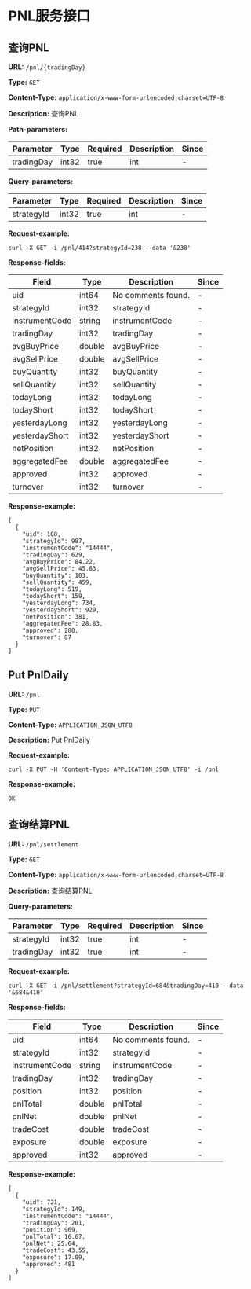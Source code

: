 
# PNL服务接口
## 查询PNL

**URL:** `/pnl/{tradingDay}`

**Type:** `GET`


**Content-Type:** `application/x-www-form-urlencoded;charset=UTF-8`

**Description:** 查询PNL


**Path-parameters:**

| Parameter | Type | Required | Description | Since |
|-----------|------|----------|-------------|-------|
|tradingDay|int32|true|int|-|

**Query-parameters:**

| Parameter | Type | Required | Description | Since |
|-----------|------|----------|-------------|-------|
|strategyId|int32|true|int|-|


**Request-example:**
```
curl -X GET -i /pnl/414?strategyId=238 --data '&238'
```

**Response-fields:**

| Field | Type | Description | Since |
|-------|------|-------------|-------|
|uid|int64|No comments found.|-|
|strategyId|int32|strategyId|-|
|instrumentCode|string|instrumentCode|-|
|tradingDay|int32|tradingDay|-|
|avgBuyPrice|double|avgBuyPrice|-|
|avgSellPrice|double|avgSellPrice|-|
|buyQuantity|int32|buyQuantity|-|
|sellQuantity|int32|sellQuantity|-|
|todayLong|int32|todayLong|-|
|todayShort|int32|todayShort|-|
|yesterdayLong|int32|yesterdayLong|-|
|yesterdayShort|int32|yesterdayShort|-|
|netPosition|int32|netPosition|-|
|aggregatedFee|double|aggregatedFee|-|
|approved|int32|approved|-|
|turnover|int32|turnover|-|

**Response-example:**
```
[
  {
    "uid": 108,
    "strategyId": 987,
    "instrumentCode": "14444",
    "tradingDay": 629,
    "avgBuyPrice": 84.22,
    "avgSellPrice": 45.83,
    "buyQuantity": 103,
    "sellQuantity": 459,
    "todayLong": 519,
    "todayShort": 159,
    "yesterdayLong": 734,
    "yesterdayShort": 929,
    "netPosition": 381,
    "aggregatedFee": 28.83,
    "approved": 280,
    "turnover": 87
  }
]
```

## Put PnlDaily

**URL:** `/pnl`

**Type:** `PUT`


**Content-Type:** `APPLICATION_JSON_UTF8`

**Description:** Put PnlDaily





**Request-example:**
```
curl -X PUT -H 'Content-Type: APPLICATION_JSON_UTF8' -i /pnl
```

**Response-example:**
```
OK
```

## 查询结算PNL

**URL:** `/pnl/settlement`

**Type:** `GET`


**Content-Type:** `application/x-www-form-urlencoded;charset=UTF-8`

**Description:** 查询结算PNL



**Query-parameters:**

| Parameter | Type | Required | Description | Since |
|-----------|------|----------|-------------|-------|
|strategyId|int32|true|int|-|
|tradingDay|int32|true|int|-|


**Request-example:**
```
curl -X GET -i /pnl/settlement?strategyId=684&tradingDay=410 --data '&684&410'
```

**Response-fields:**

| Field | Type | Description | Since |
|-------|------|-------------|-------|
|uid|int64|No comments found.|-|
|strategyId|int32|strategyId|-|
|instrumentCode|string|instrumentCode|-|
|tradingDay|int32|tradingDay|-|
|position|int32|position|-|
|pnlTotal|double|pnlTotal|-|
|pnlNet|double|pnlNet|-|
|tradeCost|double|tradeCost|-|
|exposure|double|exposure|-|
|approved|int32|approved|-|

**Response-example:**
```
[
  {
    "uid": 721,
    "strategyId": 149,
    "instrumentCode": "14444",
    "tradingDay": 201,
    "position": 969,
    "pnlTotal": 16.67,
    "pnlNet": 25.64,
    "tradeCost": 43.55,
    "exposure": 17.09,
    "approved": 481
  }
]
```

